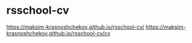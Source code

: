 # rsschool-cv
https://maksim-krasnoshchekov.github.io/rsschool-cv/
https://maksim-krasnoshchekov.github.io/rsschool-cv/cv

